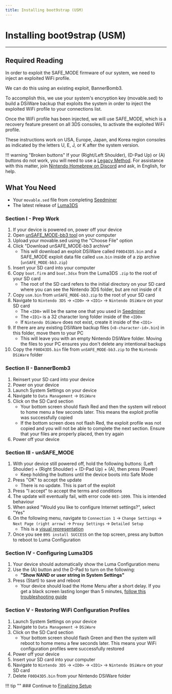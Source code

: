 ```yaml
---
title: Installing boot9strap (USM)
---
```


# Installing boot9strap (USM)
---

## Required Reading

In order to exploit the SAFE_MODE firmware of our system, we need to inject an exploited WiFi profile.

We can do this using an existing exploit, BannerBomb3.

To accomplish this, we use your system's encryption key (movable.sed) to build a DSiWare backup that exploits the system in order to inject the exploited WiFi profile to your connections list.

Once the WiFi profile has been injected, we will use SAFE_MODE, which is a recovery feature present on all 3DS consoles, to activate the exploited WiFi profile.

These instructions work on USA, Europe, Japan, and Korea region consoles as indicated by the letters U, E, J, or K after the system version.

!!! warning "Broken buttons" If your (Right/Left Shoulder), (D-Pad Up) or (A) buttons do not work, you will need to use a [Legacy Method](legacy-methods). For assistance with this matter, join [Nintendo Homebrew on Discord](https://discord.gg/MWxPgEp) and ask, in English, for help.

## What You Need

* Your `movable.sed` file from completing [Seedminer](seedminer.md)
* The latest release of [Luma3DS](https://github.com/LumaTeam/Luma3DS/releases/latest)

### Section I - Prep Work

1. If your device is powered on, power off your device
1. Open [unSAFE_MODE-bb3 tool](https://3ds.nhnarwhal.com/3dstools/unsafemode.php) on your computer
1. Upload your movable.sed using the "Choose File" option
1. Click "Download unSAFE_MODE-bb3 archive"
    + This will download an exploit DSiWare called `F00D43D5.bin` and a SAFE_MODE exploit data file called `usm.bin` inside of a zip archive (`unSAFE_MODE-bb3.zip`)
1. Insert your SD card into your computer
1. Copy `boot.firm` and `boot.3dsx` from the Luma3DS `.zip` to the root of your SD card
    + The root of the SD card refers to the initial directory on your SD card where you can see the Nintendo 3DS folder, but are not inside of it
1. Copy `usm.bin` from `unSAFE_MODE-bb3.zip` to the root of your SD card
1. Navigate to `Nintendo 3DS` -> `<ID0>` -> `<ID1>` -> `Nintendo DSiWare` on your SD card
    + The `<ID0>` will be the same one that you used in [Seedminer](seedminer.md)
    + The `<ID1>` is a 32 character long folder inside of the `<ID0>`
    + If `Nintendo DSiWare` does not exist, create it inside of the `<ID1>`
1. If there are any existing DSiWare backup files (`<8-character-id>.bin`) in this folder, move them to your PC
    + This will leave you with an empty Nintendo DSiWare folder. Moving the files to your PC ensures you don't delete any intentional backups
1. Copy the `F00D43D5.bin` file from `unSAFE_MODE-bb3.zip` to the `Nintendo DSiWare` folder

### Section II - BannerBomb3

1. Reinsert your SD card into your device
1. Power on your device
1. Launch System Settings on your device
1. Navigate to `Data Management` -> `DSiWare`
1. Click on the SD Card section
    + Your bottom screen should flash Red and then the system will reboot to home menu a few seconds later. This means the exploit profile was successfully copied
    + If the bottom screen does not flash Red, the exploit profile was not copied and you will not be able to complete the next section. Ensure that your files are properly placed, then try again
1. Power off your device

### Section III - unSAFE_MODE

1. With your device still powered off, hold the following buttons: (Left Shoulder) + (Right Shoulder) + (D-Pad Up) + (A), then press (Power)
    + Keep holding the buttons until the device boots into Safe Mode
1. Press "OK" to accept the update
    + There is no update. This is part of the exploit
1. Press "I accept" to accept the terms and conditions
1. The update will eventually fail, with error code `003-1099`. This is intended behaviour
1. When asked "Would you like to configure Internet settings?", select "Yes"
1. On the following menu, navigate to `Connection 1` -> `Change Settings` -> `Next Page (right arrow)` -> `Proxy Settings` -> `Detailed Setup`
    + This is a [visual representation](/images/screenshots/safemode_highlighted.png)
1. Once you see `B9S install SUCCESS` on the top screen, press any button to reboot to Luma Configuration

### Section IV - Configuring Luma3DS

1. Your device should automatically show the Luma Configuration menu
1. Use the (A) button and the D-Pad to turn on the following:
    + **"Show NAND or user string in System Settings"**
1. Press (Start) to save and reboot
    + Your device should load the Home Menu after a short delay. If you get a black screen lasting longer than 5 minutes, [follow this troubleshooting guide](../troubleshooting.md#black-screen-on-sysnand-boot-after-installing-boot9strap)

### Section V - Restoring WiFi Configuration Profiles

1. Launch System Settings on your device
1. Navigate to `Data Management` -> `DSiWare`
1. Click on the SD Card section
    + Your bottom screen should flash Green and then the system will reboot to home menu a few seconds later. This means your WiFi configuration profiles were successfully restored
1. Power off your device
1. Insert your SD card into your computer
1. Navigate to `Nintendo 3DS` -> `<ID0>` -> `<ID1>` -> `Nintendo DSiWare` on your SD card
1. Delete `F00D43D5.bin` from your Nintendo DSiWare folder

!!! tip "" ### Continue to [Finalizing Setup](../finalizing-setup.md)
